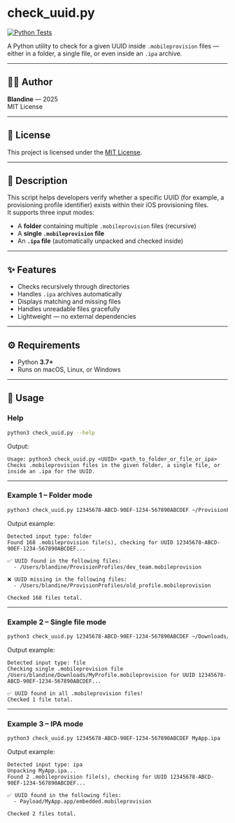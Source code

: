 # check_uuid.py
[![Python Tests](https://github.com/blandine-rumeau/check-uuid-in-mobileprovision-files/actions/workflows/python-tests.yml/badge.svg)](https://github.com/blandine-rumeau/check-uuid-in-mobileprovision-files/actions/workflows/python-tests.yml)

A Python utility to check for a given UUID inside `.mobileprovision` files — either in a folder, a single file, or even inside an `.ipa` archive.

---

## 🧑‍💻 Author

**Blandine** — 2025  
MIT License

---

## 🪪 License

This project is licensed under the [MIT License](LICENSE).

---

## 📘 Description

This script helps developers verify whether a specific UUID (for example, a provisioning profile identifier) exists within their iOS provisioning files.  
It supports three input modes:

- A **folder** containing multiple `.mobileprovision` files (recursive)
- A **single `.mobileprovision` file**
- An **`.ipa` file** (automatically unpacked and checked inside)

---

## ✨ Features

- Checks recursively through directories
- Handles `.ipa` archives automatically
- Displays matching and missing files
- Handles unreadable files gracefully
- Lightweight — no external dependencies

---

## ⚙️ Requirements

- Python **3.7+**
- Runs on macOS, Linux, or Windows

---

## 🚀 Usage

### Help

```bash
python3 check_uuid.py --help
```

Output:

```
Usage: python3 check_uuid.py <UUID> <path_to_folder_or_file_or_ipa>
Checks .mobileprovision files in the given folder, a single file, or inside an .ipa for the UUID.
```

---

### Example 1 – Folder mode

```bash
python3 check_uuid.py 12345678-ABCD-90EF-1234-567890ABCDEF ~/ProvisionProfiles/
```

Output example:

```
Detected input type: folder
Found 168 .mobileprovision file(s), checking for UUID 12345678-ABCD-90EF-1234-567890ABCDEF...

✅ UUID found in the following files:
  - /Users/blandine/ProvisionProfiles/dev_team.mobileprovision

❌ UUID missing in the following files:
  - /Users/blandine/ProvisionProfiles/old_profile.mobileprovision

Checked 168 files total.
```

---

### Example 2 – Single file mode

```bash
python3 check_uuid.py 12345678-ABCD-90EF-1234-567890ABCDEF ~/Downloads/MyProfile.mobileprovision
```

Output example:

```
Detected input type: file
Checking single .mobileprovision file /Users/blandine/Downloads/MyProfile.mobileprovision for UUID 12345678-ABCD-90EF-1234-567890ABCDEF...

✅ UUID found in all .mobileprovision files!
Checked 1 file total.
```

---

### Example 3 – IPA mode

```bash
python3 check_uuid.py 12345678-ABCD-90EF-1234-567890ABCDEF MyApp.ipa
```

Output example:

```
Detected input type: ipa
Unpacking MyApp.ipa...
Found 2 .mobileprovision file(s), checking for UUID 12345678-ABCD-90EF-1234-567890ABCDEF...

✅ UUID found in the following files:
  - Payload/MyApp.app/embedded.mobileprovision

Checked 2 files total.
```

